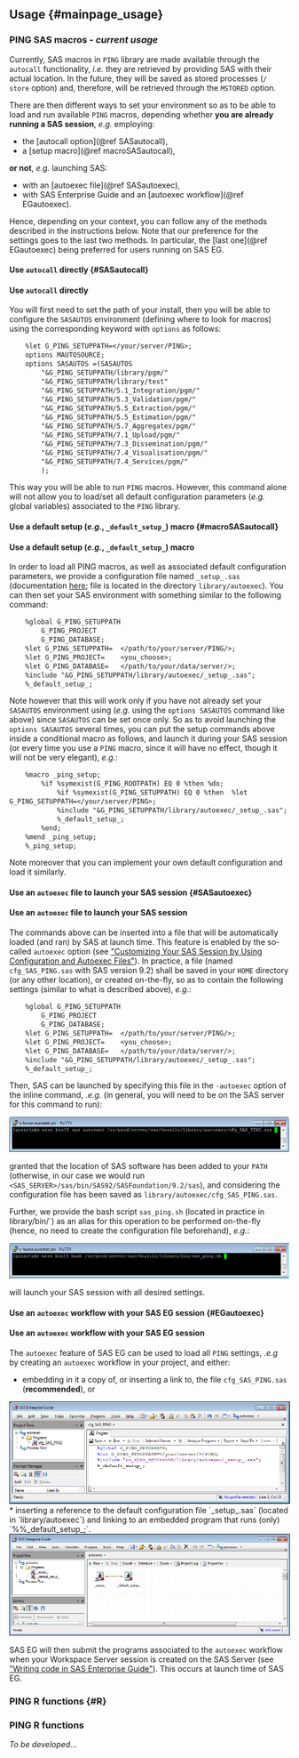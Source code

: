 ## Usage {#mainpage_usage}

### PING SAS macros - *current usage* 

Currently, SAS macros in `PING` library are made available through the `autocall` functionality, _i.e._ 
they are retrieved by providing SAS with their actual location. In the future, they will be saved as stored 
processes (`/ store` option) and, therefore, will be retrieved through the `MSTORED` option. 

There are then different ways to set your environment so as to be able to load and run available `PING` macros, 
depending whether **you are already running a SAS session**, _e.g._ employing:
* the [autocall option](@ref SASautocall),
* a [setup macro](@ref macroSASautocall),

**or not**, _e.g._ launching SAS:
* with an [autoexec file](@ref SASautoexec),
* with SAS Enterprise Guide and an [autoexec workflow](@ref EGautoexec).

Hence, depending on your context, you can follow any of the methods described in the instructions below. 
Note that our preference for the settings goes to the last two methods. In particular, the 
[last one](@ref EGautoexec) being preferred for users running on SAS EG.

<a name="SASautocall"></a>
#### Use `autocall` directly {#SASautocall}
#### Use `autocall` directly
You will first need to set the path of your install, then you will be able to configure the `SASAUTOS` 
environment (defining where to look for macros) using the corresponding keyword with `options` as follows:

~~~sas
	%let G_PING_SETUPPATH=</your/server/PING>; 
	options MAUTOSOURCE;
	options SASAUTOS =(SASAUTOS 
		"&G_PING_SETUPPATH/library/pgm/" 		
		"&G_PING_SETUPPATH/library/test" 			
		"&G_PING_SETUPPATH/5.1_Integration/pgm/"
		"&G_PING_SETUPPATH/5.3_Validation/pgm/"
		"&G_PING_SETUPPATH/5.5_Extraction/pgm/"
		"&G_PING_SETUPPATH/5.5_Estimation/pgm/"
		"&G_PING_SETUPPATH/5.7_Aggregates/pgm/"
		"&G_PING_SETUPPATH/7.1_Upload/pgm/"
		"&G_PING_SETUPPATH/7.3_Dissemination/pgm/"
		"&G_PING_SETUPPATH/7.4_Visualisation/pgm/"
		"&G_PING_SETUPPATH/7.4_Services/pgm/"
		);
~~~
This way you will be able to run `PING` macros. However, this command alone will not allow you to load/set all 
default configuration parameters (_e.g._ global variables) associated to the `PING` library.

<a name="macroSASautocall"></a>
#### Use a default setup (_e.g._, `_default_setup_`) macro {#macroSASautocall}
#### Use a default setup (_e.g._, `_default_setup_`) macro
In order to load all PING macros, as well as associated default configuration parameters, we provide a 
configuration file named `_setup_.sas` (documentation [here](#sas_setup_); file is located in the directory 
`library/autoexec`). You can then set your SAS environment with something similar to the following command:

~~~sas
	%global G_PING_SETUPPATH
		G_PING_PROJECT 
		G_PING_DATABASE;
	%let G_PING_SETUPPATH=	</path/to/your/server/PING/>; 
	%let G_PING_PROJECT=	<you_choose>;
	%let G_PING_DATABASE=	</path/to/your/data/server/>;
	%include "&G_PING_SETUPPATH/library/autoexec/_setup_.sas";	
	%_default_setup_;
~~~
Note however that this will work only if you have not already set your `SASAUTOS` environment using (_e.g._ 
using the `options SASAUTOS` command like above) since `SASAUTOS` can be set once only. So as to avoid launching
the `options SASAUTOS` several times, you can put the setup commands above inside a conditional macro as follows, 
and launch it during your SAS session (or every time you use a `PING` macro, since it will have no effect, though 
it will not be very elegant), _e.g._:

~~~sas
	%macro _ping_setup;
		%if %symexist(G_PING_ROOTPATH) EQ 0 %then %do; 
			%if %symexist(G_PING_SETUPPATH) EQ 0 %then 	%let G_PING_SETUPPATH=</your/server/PING>; 
			%include "&G_PING_SETUPPATH/library/autoexec/_setup_.sas";
			%_default_setup_;
		%end;
	%mend _ping_setup;
	%_ping_setup;
~~~
Note moreover that you can implement your own default configuration and load it similarly.
	
<a name="SASautoexec"></a>
#### Use an `autoexec` file to launch your SAS session {#SASautoexec}
#### Use an `autoexec` file to launch your SAS session
The commands above can be inserted into a file that will be automatically loaded (and ran) by SAS at launch time. 
This feature is enabled by the so-called `autoexec` option (see 
["Customizing Your SAS Session by Using Configuration and Autoexec Files"](http://support.sas.com/documentation/cdl/en/hostunx/63053/HTML/default/viewer.htm#p13flc1vsrqwr8n1vutzds8rp3t0.htm)).
In practice, a file (named `cfg_SAS_PING.sas` with SAS version 9.2) shall be saved in your `HOME` directory (or any 
other location), or created on-the-fly, so as to contain the following settings (similar to what is described 
above), _e.g._:

~~~sas
	%global G_PING_SETUPPATH
		G_PING_PROJECT 
		G_PING_DATABASE;
	%let G_PING_SETUPPATH=	</path/to/your/server/PING/>; 
	%let G_PING_PROJECT=	<you_choose>;
	%let G_PING_DATABASE=	</path/to/your/data/server/>;
	%include "&G_PING_SETUPPATH/library/autoexec/_setup_.sas";	
	%_default_setup_;
~~~
 
Then, SAS can be launched by specifying this file in the `-autoexec` option of the inline command, _.e.g._ (in 
general, you will need to be on the SAS server for this command to run):
	
<img src="img/sas_autoexec.png" alt="sas autoexec library/autoexec/cfg_SAS_PING.sas">

granted that the location of SAS software has been added to your `PATH` (otherwise, in our case we would run 
`<SAS_SERVER>/sas/bin/SAS92/SASFoundation/9.2/sas`), and considering the configuration file has been saved 
as `library/autoexec/cfg_SAS_PING.sas`.

Further, we provide the bash script `sas_ping.sh` (located in practice in library/bin/`) 
as an alias for this operation to be performed on-the-fly (hence, no need to create the configuration file beforehand), 
_e.g._:

<img src="img/sas_ping.png" alt="bash library/bin/sas_ping.sh">
	
will launch your SAS session with all desired settings. 

<a name="EGautoexec"></a>
#### Use an `autoexec` workflow with your SAS EG session {#EGautoexec}
#### Use an `autoexec` workflow with your SAS EG session
The `autoexec` feature  of SAS EG can be used to load all `PING` settings, _.e.g_ by creating an `autoexec` workflow in your 
project, and either:
* embedding in it a copy of, or inserting a link to, the file `cfg_SAS_PING.sas` (**recommended**), or
<img src="img/sas_eg_autoexec1.png" border="1" alt="cfg_SAS_PING.sas in autoexec">
* inserting a reference to the default configuration file `_setup_.sas` (located in `library/autoexec`) 
and linking to an embedded program that runs (only) `%%_default_setup_;`.
<img src="img/sas_eg_autoexec2.png" border="1" alt="_setup_.sas in autoexec">

SAS EG will then submit the programs associated to the `autoexec` workflow when your Workspace Server session is 
created on the SAS Server (see ["Writing code in SAS Enterprise Guide"](http://www.lexjansen.com/wuss/2013/83_Paper.pdf)). 
This occurs at launch time of SAS EG.

<a name="R"></a>
### PING R functions {#R}
### PING R functions

*To be developed...*
